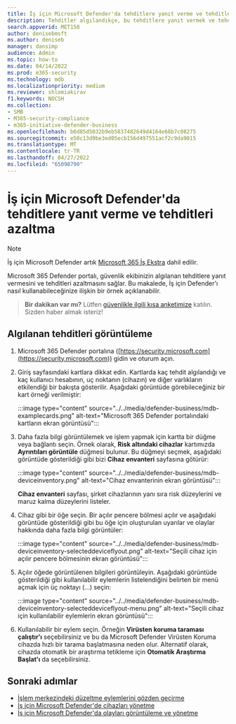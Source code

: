 ```yaml
---
title: İş için Microsoft Defender'da tehditlere yanıt verme ve tehditleri azaltma
description: Tehditler algılandıkçe, bu tehditlere yanıt vermek ve tehditleri azaltmak için eylemler gerçekleştirebilirsiniz.
search.appverid: MET150
author: denisebmsft
ms.author: deniseb
manager: dansimp
audience: Admin
ms.topic: how-to
ms.date: 04/14/2022
ms.prod: m365-security
ms.technology: mdb
ms.localizationpriority: medium
ms.reviewer: shlomiakirav
f1.keywords: NOCSH
ms.collection:
- SMB
- M365-security-compliance
- m365-initiative-defender-business
ms.openlocfilehash: b6d85d5032b9eb5837482649d4164e68b7c08275
ms.sourcegitcommit: e50c13d9be3ed05ecb156d497551acf2c9da9015
ms.translationtype: MT
ms.contentlocale: tr-TR
ms.lasthandoff: 04/27/2022
ms.locfileid: "65098790"
---
```

# <a name="respond-to-and-mitigate-threats-in-microsoft-defender-for-business"></a>İş için Microsoft Defender'da tehditlere yanıt verme ve tehditleri azaltma

> [!NOTE]
> İş için Microsoft Defender artık [Microsoft 365 İş Ekstra](../../business-premium/index.md) dahil edilir. 

Microsoft 365 Defender portalı, güvenlik ekibinizin algılanan tehditlere yanıt vermesini ve tehditleri azaltmasını sağlar. Bu makalede, İş için Defender'ı nasıl kullanabileceğinize ilişkin bir örnek açıklanabilir.

>
> **Bir dakikan var mı?**
> Lütfen <a href="https://microsoft.qualtrics.com/jfe/form/SV_0JPjTPHGEWTQr4y" target="_blank">güvenlikle ilgili kısa anketimize</a> katılın. Sizden haber almak isteriz!
>

## <a name="view-detected-threats"></a>Algılanan tehditleri görüntüleme

1. Microsoft 365 Defender portalına ([https://security.microsoft.com](https://security.microsoft.com)) gidin ve oturum açın.

2. Giriş sayfasındaki kartlara dikkat edin. Kartlarda kaç tehdit algılandığı ve kaç kullanıcı hesabının, uç noktanın (cihazın) ve diğer varlıkların etkilendiği bir bakışta gösterilir. Aşağıdaki görüntüde görebileceğiniz bir kart örneği verilmiştir:

   :::image type="content" source="../../media/defender-business/mdb-examplecards.png" alt-text="Microsoft 365 Defender portalındaki kartların ekran görüntüsü":::

3. Daha fazla bilgi görüntülemek ve işlem yapmak için kartta bir düğme veya bağlantı seçin. Örnek olarak, **Risk altındaki cihazlar** kartımızda **Ayrıntıları görüntüle** düğmesi bulunur. Bu düğmeyi seçmek, aşağıdaki görüntüde gösterildiği gibi bizi **Cihaz envanteri** sayfasına götürür:

   :::image type="content" source="../../media/defender-business/mdb-deviceinventory.png" alt-text="Cihaz envanterinin ekran görüntüsü":::

   **Cihaz envanteri** sayfası, şirket cihazlarının yanı sıra risk düzeylerini ve maruz kalma düzeylerini listeler.

4. Cihaz gibi bir öğe seçin. Bir açılır pencere bölmesi açılır ve aşağıdaki görüntüde gösterildiği gibi bu öğe için oluşturulan uyarılar ve olaylar hakkında daha fazla bilgi görüntüler:  

   :::image type="content" source="../../media/defender-business/mdb-deviceinventory-selecteddeviceflyout.png" alt-text="Seçili cihaz için açılır pencere bölmesinin ekran görüntüsü":::

5. Açılır öğede görüntülenen bilgileri görüntüleyin. Aşağıdaki görüntüde gösterildiği gibi kullanılabilir eylemlerin listelendiğini belirten bir menü açmak için üç noktayı (...) seçin: 

   :::image type="content" source="../../media/defender-business/mdb-deviceinventory-selecteddeviceflyout-menu.png" alt-text="Seçili cihaz için kullanılabilir eylemlerin ekran görüntüsü":::

6. Kullanılabilir bir eylem seçin. Örneğin **Virüsten koruma taraması çalıştır'ı** seçebilirsiniz ve bu da Microsoft Defender Virüsten Koruma cihazda hızlı bir tarama başlatmasına neden olur. Alternatif olarak, cihazda otomatik bir araştırma tetikleme için **Otomatik Araştırma Başlat'ı** da seçebilirsiniz.

## <a name="next-steps"></a>Sonraki adımlar

- [İşlem merkezindeki düzeltme eylemlerini gözden geçirme](mdb-review-remediation-actions.md)
- [İş için Microsoft Defender'de cihazları yönetme](mdb-manage-devices.md)
- [İş için Microsoft Defender'da olayları görüntüleme ve yönetme](mdb-view-manage-incidents.md)
